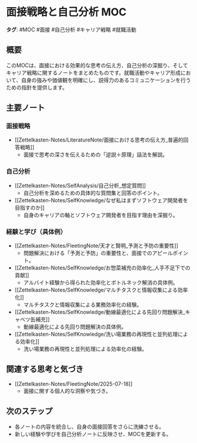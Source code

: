 # 面接戦略と自己分析 MOC

**タグ**: #MOC #面接 #自己分析 #キャリア戦略 #就職活動

## 概要
このMOCは、面接における効果的な思考の伝え方、自己分析の深掘り、そしてキャリア戦略に関するノートをまとめたものです。就職活動やキャリア形成において、自身の強みや価値観を明確にし、説得力のあるコミュニケーションを行うための指針を提供します。

## 主要ノート

### 面接戦略
- [[Zettelkasten-Notes/LiteratureNote/面接における思考の伝え方_普遍的回答戦略]]
    - 面接で思考の深さを伝えるための「逆説＋原理」話法を解説。

### 自己分析
- [[Zettelkasten-Notes/SelfAnalysis/自己分析_想定質問]]
    - 自己分析を深めるための具体的な質問集と回答のポイント。
- [[Zettelkasten-Notes/SelfKnowledge/なぜ私はまずソフトウェア開発者を目指すのか]]
    - 自身のキャリアの軸とソフトウェア開発者を目指す理由を深掘り。

### 経験と学び（具体例）
- [[Zettelkasten-Notes/FleetingNote/天才と賢明_予測と予防の重要性]]
    - 問題解決における「予測と予防」の重要性と、面接でのアピールポイント。
- [[Zettelkasten-Notes/SelfKnowledge/お惣菜補充の効率化_人手不足下での貢献]]
    - アルバイト経験から得られた効率化とボトルネック解消の具体例。
- [[Zettelkasten-Notes/SelfKnowledge/マルチタスクと情報収集による効率化]]
    - マルチタスクと情報収集による業務効率化の経験。
- [[Zettelkasten-Notes/SelfKnowledge/動線最適化による先回り問題解決_キャベツ缶補充]]
    - 動線最適化による先回り問題解決の具体例。
- [[Zettelkasten-Notes/SelfKnowledge/洗い場業務の再現性と並列処理による効率化]]
    - 洗い場業務の再現性と並列処理による効率化の経験。

## 関連する思考と気づき
- [[Zettelkasten-Notes/FleetingNote/2025-07-18]]
    - 面接に関する個人的な洞察や気づき。

## 次のステップ
- 各ノートの内容を統合し、自身の面接回答をさらに洗練させる。
- 新しい経験や学びを自己分析ノートに反映させ、MOCを更新する。

